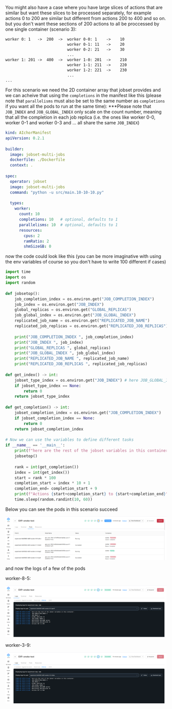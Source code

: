 You might also have a case where you have large slices of actions that are similar but want these slices to be processed separately, for example actions 0 to 200 are similar but different from actions 200 to 400 and so on. but you don't want these sections of 200 actions to all be proccessed by one single container (scenario 3):

```
worker 0: 1   ->  200  ->  worker 0-0: 1    ->    10
                           worker 0-1: 11   ->    20
                           worker 0-2: 21   ->    30
                           ...
worker 1: 201 ->  400  ->  worker 1-0: 201  ->    210
                           worker 1-1: 211  ->    220
                           worker 1-2: 221  ->    230
                           ...
...

```

For this scenario we need the 2D container array that jobset provides and we can acheive that using the `completions` in the manifest like this (please note that `parallelisms` must also be set to the same number as `completions` if you want all the pods to run at the same time):
***Please note that `JOB_INDEX` and `JOB_GLOBAL_INDEX` only scale on the count number, meaning that all the completion in each job replica (i.e. the ones like worker 0-0, worker 0-1 and worker 0-3 and ... all share the same `JOB_INDEX`)

```yaml
kind: AIchorManifest
apiVersion: 0.2.1

builder:
  image: jobset-multi-jobs
  dockerfile: ./Dockerfile
  context: .

spec:
  operator: jobset
  image: jobset-multi-jobs
  command: "python -u src/main.10-10-10.py"

  types:
    worker:
      count: 10
      completions: 10   # optional, defaults to 1
      parallelisms: 10  # optional, defaults to 1
      resources:
        cpus: 2
        ramRatio: 2
        shmSizeGB: 0

```
now the code could look like this (you can be more imaginative with using the env variables of course so you don't have to write 100 different if cases)

```python
import time
import os
import random

def jobsetop():
    job_completion_index = os.environ.get("JOB_COMPLETION_INDEX")
    job_index = os.environ.get("JOB_INDEX")
    global_replicas = os.environ.get("GLOBAL_REPLICAS")
    job_global_index = os.environ.get("JOB_GLOBAL_INDEX")
    replicated_job_name = os.environ.get("REPLICATED_JOB_NAME")
    replicated_job_replicas = os.environ.get("REPLICATED_JOB_REPLICAS")

    print("JOB_COMPLETION_INDEX ", job_completion_index)
    print("JOB_INDEX ", job_index)
    print("GLOBAL_REPLICAS ", global_replicas)
    print("JOB_GLOBAL_INDEX ", job_global_index)
    print("REPLICATED_JOB_NAME ", replicated_job_name)
    print("REPLICATED_JOB_REPLICAS ", replicated_job_replicas)

def get_index() -> int:
    jobset_type_index = os.environ.get("JOB_INDEX") # here JOB_GLOBAL_INDEX could also be used in this scenario
    if jobset_type_index == None:
        return 0
    return jobset_type_index

def get_completion() -> int:
    jobset_completion_index = os.environ.get("JOB_COMPLETION_INDEX")
    if jobset_completion_index == None:
        return 0
    return jobset_completion_index

# Now we can use the variables to define different tasks
if __name__ == '__main__':
    print(f"here are the rest of the jobset variables in this container:")
    jobsetop()

    rank = int(get_completion())
    index = int(get_index())
    start = rank * 100
    completion_start = index * 10 + 1
    completion_end= completion_start + 9
    print(f"Actions {start+completion_start} to {start+completion_end}")
    time.sleep(random.randint(10, 60))

```

Below you can see the pods in this scenario succeed

![Pod list](screenshots/scenario3-pods.png)

and now the logs of a few of the pods

worker-8-5:

![worker-8-5](screenshots/scenario3-8-5.png)

worker-3-9:

![worker-3-9](screenshots/scenario3-3-9.png)
